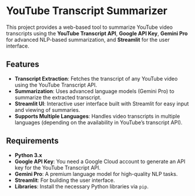 # YouTube Transcript Summarizer

This project provides a web-based tool to summarize YouTube video transcripts using the **YouTube Transcript API**, **Google API Key**, **Gemini Pro** for advanced NLP-based summarization, and **Streamlit** for the user interface.

## Features

- **Transcript Extraction**: Fetches the transcript of any YouTube video using the YouTube Transcript API.
- **Summarization**: Uses advanced language models (Gemini Pro) to summarize the extracted transcript.
- **Streamlit UI**: Interactive user interface built with Streamlit for easy input and viewing of summaries.
- **Supports Multiple Languages**: Handles video transcripts in multiple languages (depending on the availability in YouTube’s transcript API).

## Requirements

- **Python 3.x**
- **Google API Key**: You need a Google Cloud account to generate an API key for the YouTube Transcript API.
- **Gemini Pro**: A premium language model for high-quality NLP tasks.
- **Streamlit**: For building the user interface.
- **Libraries**: Install the necessary Python libraries via `pip`.

